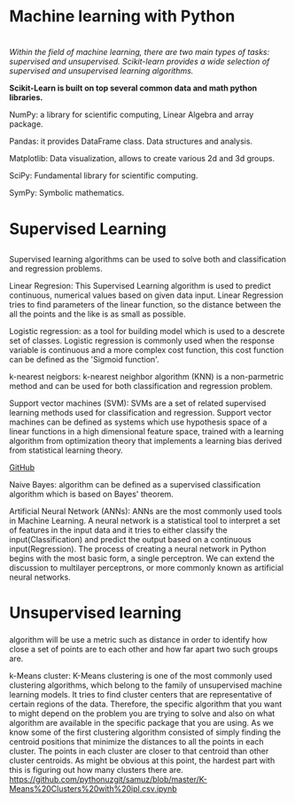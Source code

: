 #  Machine learning with Python <h1>
*Within the field of machine learning, there are two main types of tasks: supervised and unsupervised. Scikit-learn provides a wide selection of supervised and unsupervised learning algorithms.* 

**Scikit-Learn is built on top several common data and math python libraries.**

NumPy: a library for scientific computing, Linear Algebra and array package.

Pandas: it provides DataFrame class. Data structures and analysis.

Matplotlib: Data visualization, allows to create various 2d and 3d groups.

SciPy: Fundamental library for scientific computing.

SymPy: Symbolic mathematics.

# Supervised Learning <h2>

 Supervised learning algorithms can be used to solve both and classification and regression problems.

Linear Regresion: 
This Supervised Learning algorithm is used to predict continuous, numerical values based on given data input. Linear Regression tries to find parameters of the linear function, so the distance between the all the points and the like is as small as possible.

Logistic regression: 
as a tool for building model which is used to a descrete set of classes. Logistic regression is commonly used when the response variable is continuous and a more complex cost function, this cost function can be defined as the 'Sigmoid function'.

k-nearest neigbors: 
k-nearest neighbor algorithm (KNN) is a non-parmetric method and can be used for both classification and regression problem.

Support vector machines (SVM): 
SVMs are a set of related supervised learning methods used for classification and regression. Support vector machines can be defined as systems which use hypothesis space of a linear functions in a high dimensional feature space, trained with a learning algorithm from optimization theory that implements a learning bias derived from statistical learning theory. 

[GitHub](https://github.com/pythonuzgit/samuz/blob/master/Support%20Vector%20Machine%20with%20Nonlinear%20kernel.ipynb)

Naive Bayes: 
algorithm can be defined as a supervised classification algorithm which is based on Bayes' theorem.

Artificial Neural Network (ANNs):
ANNs are the most commonly used tools in Machine Learning. A neural network is a statistical tool to interpret a set of features in the input data and it tries to either classify the input(Classification) and predict the output based on a continuous input(Regression).
The process of creating a neural network in Python begins with the most basic form, a single perceptron. We can extend the discussion to multilayer perceptrons, or more commonly known as artificial neural networks.

# Unsupervised learning <h3>
algorithm will be use a metric such as distance in order to identify how close a set of points are to each other and how far apart two such groups are.

k-Means cluster: 
K-Means clustering is one of the most commonly used clustering algorithms, which belong to the family of unsupervised machine learning models. It tries to find cluster centers that are representative of certain regions of the data. Therefore, the specific algorithm that you want to might depend on the problem you are trying to solve and also on what algorithm are available in the specific package that you are using. As we know some of the first clustering algorithm consisted of simply finding the centroid positions that minimize the distances to all the points in each cluster. The points in each cluster are closer to that centroid than other cluster centroids. As might be obvious at this point, the hardest part with this is figuring out how many clusters there are.
https://github.com/pythonuzgit/samuz/blob/master/K-Means%20Clusters%20with%20ipl.csv.ipynb



